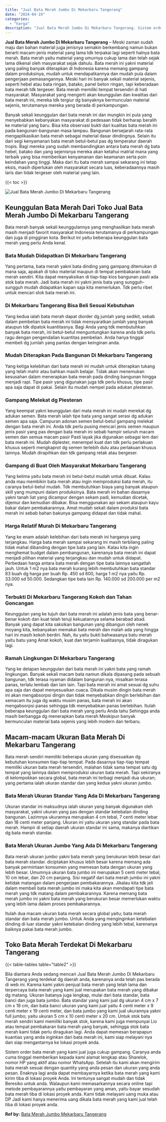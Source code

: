```yaml
---
title: "Jual Bata Merah Jumbo Di Mekarbaru Tangerang"
date: "2024-04-19"
categories: 
  - "harga"
description: "Jual Bata Merah Jumbo Di Mekarbaru Tangerang. Sistem order bata merah yang kami jual juga cukup gampang. Caranya anda cuma tinggal memberikan kepada kami ala..."
---
```


**Jual Bata Merah Jumbo Di Mekarbaru Tangerang** – Meski zaman sudah maju dan bahan material juga jenisnya semakin berkembang namun bukan berarti macam-jenis material yang lama tdk terpakai lagi seperti halnya bata merah. Bata merah yaitu material yang umurnya cukup lama dan telah sejak lama dikenal oleh masyarakat sejak dahulu. Bata merah ini yakni material yang paling banyak diterapkan di Indonesia karena memang gampang dalam produksinya, mudah untuk mendapatkannya dan mudah pula dalam pengerjaan pemasangannya. Meski hari ini banyak sekali material sejenis, seperti hebel atau bata ringan, batako, panel beton ringan, tapi keberadaan bata merah tdk tergeser. Bata merah memiliki tempat tersendiri di hati masyarakat. Masyarakat yang mengerti akan keunggulan dan kwalitas dari bata merah ini, mereka tdk tergiur dg banyaknya bermunculan material sejenis, terutamanya mereka yang berada di perkampungan.

Banyak sekali keunggulan dari bata merah ini dan mungkin ini pula yang menyebabkan kebanyakan masyarakat di pedesaan tidak berharap beralih ke material yang baru. Bisa kita observasi bukti dari kualitas bata merah ini pada bangunan-bangunan masa lampau. Bangunan bersejarah rata-rata mengaplikasikan bata merah sebagai material dasar dindingnya. Selain itu dari segi kenyamanan bata merah betul-betul pas dg temperatur daerah tropis. Bagi mereka yang sudah membandingkan antara bata merah dg bata hebel, batako dan yang sejenisnya mereka akan ketahui matrial mana yang terbaik yang bisa memberikan kenyamanan dan keamanan serta poin keindahan yang tinggi. Maka dari itu bata merah sampai sekarang ini tetap eksis, masih diperlukan oleh masyarakat secara luas, keberadaannya masih laris dan tidak tergeser oleh material yang lain.

{{< toc >}}

![Jual Bata Merah Jumbo Di Mekarbaru Tangerang](/images/jual-bata-merah-37.png)

## Keunggulan Bata Merah Dari Toko Jual Bata Merah Jumbo Di Mekarbaru Tangerang

Bata merah banyak sekali keunggulannya yang menghasilkan bata merah masih menjadi favorit masyarakat Indonesia terutamanya di perkampungan dan juga di pinggiran kota. Berikut ini yaitu beberapa keunggulan bata merah yang perlu Anda kenal.

### Bata Mudah Didapatkan Di Mekarbaru Tangerang

Yang pertama, bata merah yakni bata dinding yang gampang ditemukan di mana saja, apakah di toko material maupun di tempat pembakaran bata merah sendiri. Kita dapat menyaksikan di tiap-tiap kios bangunan pasti ada stok bata merah. Jadi bata merah ini yakni jenis bata yang sungguh-sungguh mudah didapatkan kapan saja kita memerlukan. Tdk perlu ribet untuk mencari stok bata merah ini.

### Di Mekarbaru Tangerang Bisa Beli Sesuai Kebutuhan

Yang kedua ialah bata merah dapat diorder dg jumlah yang sedikit, sebab dalam pembelian bata merah ini tidak mensyaratkan jumlah yang banyak ataupun tdk dipatok kuantitasnya. Bagi Anda yang tdk membutuhkan banyak bata merah, ini betul-betul menguntungkan karena anda tdk perlu ragu dengan pengendalian kuantitas pembelian. Anda hanya tinggal membeli dg jumlah yang pantas dengan keinginan anda.

### Mudah Diterapkan Pada Bangunan Di Mekarbaru Tangerang

Yang ketiga kelebihan dari bata merah ini mudah untuk diterapkan tukang yang telah mahir atau bahkan masih belajar. Tidak akan menemukan kesusahan dalam menerapkan bata merah pada dinding bangunan hingga menjadi rapi. Tipe pasir yang digunakan juga tdk perlu khusus, tipe pasir apa saja dapat di pakai. Selain itu mudah nempel pada adukan plesteran.

### Gampang Melekat dg Plesteran

Yang keempat yakni keunggulan dari mata merah ini mudah merekat dg adukan semen. Bata merah ialah tipe bata yang sangat serasi dg adukan semen apa saja. Campuran adonan semen betul-betul gampang melekat dengan bata merah ini. Anda tdk perlu pusing mencari jenis semen maupun jenis pasir yang pas dengan bata merah ini sebab hampir seluruh macam semen dan semua macam pasir Pasti layak jika digunakan sebagai lem dari bata merah ini. Mudah diplester, menempel kuat dan tdk perlu perlakuan khusus seperti mengkaprot dg semen terlebih dulu atau perlakuan khusus lainnya. Mudah dirapihkan dan tdk gampang retak atau bergeser.

### Gampang di Buat Oleh Masyarakat Mekarbaru Tangerang

Yang kelima yaitu bata merah ini betul-betul mudah untuk dibuat. Kalau anda mau membikin bata merah atau ingin memproduksi bata merah, itu caranya betul-betul mudah. Tdk membutuhkan biaya yang banyak ataupun skill yang mumpuni dalam produksinya. Bata merah ini bahan dasarnya yakni tanah liat yang dicampur dengan sekam padi, kemudian dicetak, dijemur dan kemudian dibakar. Bisa menggunakan api sekam ataupun kayu bakar dalam pembakarannya. Amat mudah sekali dalam produksi bata merah ini sebab bahan bakunya gampang didapat dan tidak mahal.

### Harga Relatif Murah Di Mekarbaru Tangerang

Yang ke enam adalah kelebihan dari bata merah ini harganya yang terjangkau. Harga bata merah sampai sekarang ini masih terbilang paling tidak mahal dibanding dengan tipe bata yang lain. Kalau kita ingin menghemat budget dalam pembangunan, karenanya bata merah ini dapat menjadi pilihan material yang terjangkau dan mudah untuk didapat. Perbedaan harga antara bata merah dengan tipe bata lainnya sangatlah jauh. Untuk 1 m2 nya bata merah kurang lebih membutuhkan bata standar 83 buah dg harga per buah Rp. 450 sd 600, harga 1 m2 nya yaitu Rp. 33.000 sd 50.000. Sedangkan tipe bata lain Rp. 140.000 sd 200.000 per m2 nya.

### Terbukti Di Mekarbaru Tangerang Kokoh dan Tahan Goncangan

Keunggulan yang ke tujuh dari bata merah ini adalah jenis bata yang benar-benar kokoh dan kuat telah teruji kekuatannya selama berabad abad. Banyak yang dapat kita saksikan bangunan yang dibangun oleh nenek moyang kita, kebanyakan memakai bata merah dan malah ada yang hingga hari ini masih kokoh berdiri. Nah, itu yaitu bukti bahwasanya batu merah yaitu batu yang Amat kokoh, kuat dan terjamin kualitasnya, tidak diragukan lagi.

### Ramah Lingkungan Di Mekarbaru Tangerang

Yang ke delapan keunggulan dari bata merah ini yakni bata yang ramah lingkungan. Banyak sekali macam bata namun dikala dipasang pada sebuah bangunan, tdk terasa nyaman didalam bangunan nya, misalkan terasa panas, terlalu lembab dan lain lain. Tapi bata merah ini amat sesuai dg suhu apa saja dan dapat menyesuaikan cuaca. Dikala musim dingin bata merah ini akan mengabsorpsi dingin dan tidak menyebabkan dingin berlebihan dan semacam itu juga dg waktu musim panas, bata merah ini akan mengabsorpsi panas sehingga tdk menyebabkan panas berlebihan. Itulah beberapa keunggulan dari bata merah yang perlu Anda tahu Sehingga anda masih berbangga dg menerapkan bata merah Meskipun banyak bermunculan material bata sejenis yang lebih modern dan terbaru.

## Macam-macam Ukuran Bata Merah Di Mekarbaru Tangerang

Bata merah sendiri memiliki beberapa ukuran yang disesuaikan dg kebutuhan konsumen tiap-tiap tempat. Pada dasarnya tiap-tiap tempat memiliki ukuran bata merah tersendiri, malahan tidak sama tempat satu dg tempat yang lainnya dalam memproduksi ukuran bata merah. Tapi sekiranya di kelompokkan secara global, bata merah ini terbagi menjadi dua ukuran; yang pertama ialah ukuran standar dan yang kedua yakni ukuran jumbo.

### Bata Merah Ukuran Standar Yang Ada Di Mekarbaru Tangerang

Ukuran standar ini maksudnya ialah ukuran yang banyak digunakan oleh masyarakat, yakni ukuran yang pas dengan standar ketebalan dinding bangunan. Lazimnya ukurannya merupakan 4 cm tebal, 7 centi meter lebar dan 18 centi meter panjang. Ukuran ini yaitu ukuran yang standar pada bata merah. Hampir di setiap daerah ukuran standar ini sama, makanya diartikan dg bata merah standar.

### Bata Merah Ukuran Jumbo Yang Ada Di Mekarbaru Tangerang

Bata merah ukuran jumbo yakni bata merah yang berukuran lebih besar dari bata merah standar. diciptakan khusus lebih besar karena memang ada banyak permintaan konsumen yang memesan bata dengan ukuran yang lebih besar. Umumnya ukuran bata jumbo ini merupakan 5 centi meter tebal, 10 cm lebar, dan 20 cm panjang. Sisi negatif dari bata merah jumbo ini yakni ketidak matangan dalam pengerjaan pembakarannya. Jikalau kita tdk jeli dalam membeli bata merah jumbo ini maka kita akan mendapati tipe bata merah yang tdk matang dalam pembakarannya. Karena memang bata merah jumbo ini yakni bata merah yang berukuran besar memerlukan waktu yang lebih lama dalam proses pembakarannya.

Itulah dua macam ukuran bata merah secara global yaitu; bata merah standar dan bata merah jumbo. Untuk Anda yang menginginkan ketebalan dinding di luar standar yakni ketebalan dinding yang lebih tebal, karenanya baiknya pakai bata merah jumbo.

## Toko Bata Merah Terdekat Di Mekarbaru Tangerang

{{< table-tables table="table2" >}}

Bila diantara Anda sedang mencari Jual Bata Merah Jumbo Di Mekarbaru Tangerang yang terdekat dg daerah anda, karenanya anda telah pas berada di web ini. Karena kami yakni penjual bata merah yang telah lama dan terpercaya bata merah yang kami jual merupakan bata merah yang dibakar dg matang. Ukuran batanya juga lengkap, mulai dari bata standar, bata banci dan juga bata jumbo. Bata standar yang kami jual dg ukuran 4 cm x 7 cm x 18 cm, dan bata banci ukuran yang kami jual yaitu 4 centi meter x 9 centi meter x 19 centi meter, dan bata jumbo yang kami jual ukurannya yakni full jumbo; yaitu ukuran 5 cm x 10 centi meter x 20 cm. Untuk stok bata merah sendiri kami memiliki banyak stok, karena kami juga mempunyai Lio atau tempat pembakaran bata merah yang banyak, sehingga stok bata merah kami tidak perlu diragukan lagi. Anda dapat memesan berapapun kuantias yang anda inginkan dari bata merah ini, kami siap melayani nya dan siap mengantarnya ke lokasi proyek anda.

Sistem order bata merah yang kami jual juga cukup gampang. Caranya anda cuma tinggal memberikan kepada kami alamat lengkap atau Sharelok, nomor HP yang aktif atau nomor WhatsApp. Setelah itu kami akan mengirim bata merah sesuai dengan quantity yang anda pesan dan ukuran yang anda pesan. Enaknya lagi anda dapat membayarnya ketika bata merah yang kami kirim tiba di lokasi proyek Anda. Ini tentunya sangat mudah dan tidak Beresiko untuk anda. Walaupun kami memasarkannya secara online tapi metode pembayarannya yaitu pembayaran yang aman, yaitu bayar sesudah bata merah tiba di lokasi proyek anda. Kami tidak melayani uang muka atau DP Jadi kami hanya menerima uang dikala bata merah yang kami jual telah tiba di lokasi proyek anda.

**Ref by:** [Bata Merah Jumbo Mekarbaru Tangerang](https://id.wikipedia.org/wiki/Bata)
